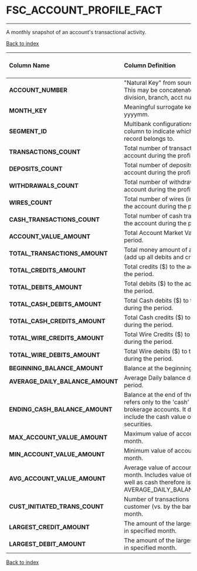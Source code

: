 # FSC_ACCOUNT_PROFILE_FACT

---

A monthly snapshot of an account's transactional activity.

[Back to index](./index.md)

| Column Name                      | Column Definition                                                                                                                                       | Column Data Type   | Column Null Option   | PK   | FK   |
|:---------------------------------|:--------------------------------------------------------------------------------------------------------------------------------------------------------|:-------------------|:---------------------|:-----|:-----|
| **ACCOUNT_NUMBER**               | "Natural Key" from source system.  This may be concatenated e.g. division, branch, acct number.                                                         | VARCHAR2(50)       | Not Null             | Yes  | No   |
| **MONTH_KEY**                    | Meaningful surrogate key of format yyyymm.                                                                                                              | NUMBER(6,0)        | Not Null             | No   | Yes  |
| **SEGMENT_ID**                   | Multibank configurations use this column to indicate which bank the record belongs to.                                                                  | VARCHAR2(128)      | Not Null             | No   | Yes  |
| **TRANSACTIONS_COUNT**           | Total number of transactions in the account during the profile period.                                                                                  | NUMBER(10,0)       | Null                 | No   | No   |
| **DEPOSITS_COUNT**               | Total number of deposits in the account during the profile period.                                                                                      | NUMBER(10,0)       | Null                 | No   | No   |
| **WITHDRAWALS_COUNT**            | Total number of withdrawals in the account during the profile period.                                                                                   | NUMBER(10,0)       | Null                 | No   | No   |
| **WIRES_COUNT**                  | Total number of wires (in and out) in the account during the profile period.                                                                            | NUMBER(10,0)       | Null                 | No   | No   |
| **CASH_TRANSACTIONS_COUNT**      | Total number of cash transactions in the account during the profile period.                                                                             | NUMBER(10,0)       | Null                 | No   | No   |
| **ACCOUNT_VALUE_AMOUNT**         | Total Account Market Value at end of period.                                                                                                            | NUMBER(18,5)       | Null                 | No   | No   |
| **TOTAL_TRANSACTIONS_AMOUNT**    | Total money amount of all transactions (add up all debits and credits).                                                                                 | NUMBER(18,5)       | Null                 | No   | No   |
| **TOTAL_CREDITS_AMOUNT**         | Total credits ($) to the account duing the period.                                                                                                      | NUMBER(18,5)       | Null                 | No   | No   |
| **TOTAL_DEBITS_AMOUNT**          | Total debits ($) to the account during the period.                                                                                                      | NUMBER(18,5)       | Null                 | No   | No   |
| **TOTAL_CASH_DEBITS_AMOUNT**     | Total Cash debits ($) to the account during the period.                                                                                                 | NUMBER(18,5)       | Null                 | No   | No   |
| **TOTAL_CASH_CREDITS_AMOUNT**    | Total Cash credits ($) to the account during the period.                                                                                                | NUMBER(18,5)       | Null                 | No   | No   |
| **TOTAL_WIRE_CREDITS_AMOUNT**    | Total Wire Credits ($) to the account during the period.                                                                                                | NUMBER(18,5)       | Null                 | No   | No   |
| **TOTAL_WIRE_DEBITS_AMOUNT**     | Total Wire debits ($) to the account during the period.                                                                                                 | NUMBER(18,5)       | Null                 | No   | No   |
| **BEGINNING_BALANCE_AMOUNT**     | Balance at the beginning of the period.                                                                                                                 | NUMBER(18,5)       | Null                 | No   | No   |
| **AVERAGE_DAILY_BALANCE_AMOUNT** | Average Daily balance during the period.                                                                                                                | NUMBER(18,5)       | Null                 | No   | No   |
| **ENDING_CASH_BALANCE_AMOUNT**   | Balance at the end of the period. This refers only to the 'cash' portion of brokerage accounts. It does not include the cash value of their securities. | NUMBER(18,5)       | Null                 | No   | No   |
| **MAX_ACCOUNT_VALUE_AMOUNT**     | Maximum value of account during the month.                                                                                                              | NUMBER(18,5)       | Null                 | No   | No   |
| **MIN_ACCOUNT_VALUE_AMOUNT**     | Minimum value of account during the month.                                                                                                              | NUMBER(18,5)       | Null                 | No   | No   |
| **AVG_ACCOUNT_VALUE_AMOUNT**     | Average value of account during the month.  Includes value of securities as well as cash therefore is different to AVERAGE_DAILY_BALANCE_AMOUNT.        | NUMBER(18,5)       | Null                 | No   | No   |
| **CUST_INITIATED_TRANS_COUNT**   | Number of transactions initiated by the customer (vs. by the bank) during the month.                                                                    | NUMBER(10,0)       | Null                 | No   | No   |
| **LARGEST_CREDIT_AMOUNT**        | The amount of the largest single credit in specified month.                                                                                             | NUMBER(18,5)       | Null                 | No   | No   |
| **LARGEST_DEBIT_AMOUNT**         | The amount of the largest single debit in specified month.                                                                                              | NUMBER(18,5)       | Null                 | No   | No   |

[Back to index](./index.md)
